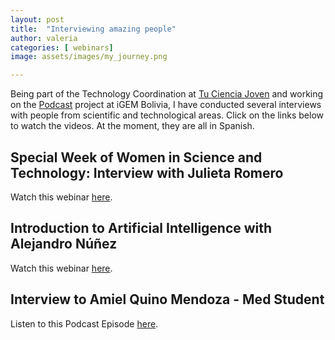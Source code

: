 ```yaml
---
layout: post
title:  "Interviewing amazing people"
author: valeria
categories: [ webinars]
image: assets/images/my_journey.png

---
```

Being part of the Technology Coordination at <a href="https://www.facebook.com/TuCienciaJoven">Tu Ciencia Joven</a> and working on the <a href="https://open.spotify.com/show/1FepUwBlSiNmBvh5kkKsqz?si=hnTcdV2JSY-aRvh79uNrjQ&fbclid=IwAR334LFr5LPaQWrCcxjbUhWyTEfdvKasIzeCAeRCYBsaQJLq-A6ADb6GYvY&nd=1">Podcast</a> project at iGEM Bolivia, I have conducted several interviews with people from scientific and technological areas. Click on the links below to watch the videos. At the moment, they are all in Spanish.

## Special Week of Women in Science and Technology: Interview with Julieta Romero

<!-- <img class="cover-one" src="https:valeriacartagena.com/assets/images/entrevista_julieta.png" alt="Cover1"> -->
Watch this webinar <a href="https://fb.watch/5h9xETpVgm/">here</a>.
<p></p>

## Introduction to Artificial Intelligence with Alejandro Núñez
<!-- <img class="cover-two" src="https:valeriacartagena.com/assets/images/banner_entrevista.png" alt="Cover2"> -->
Watch this webinar <a href="https://www.facebook.com/watch/live/?v=347103873386691&ref=watch_permalink">here</a>.

<!-- <img class="featured-image img-fluid" src="https://valeriacartagena.com/assets/images/my_journey.png" alt="Interviewing amazing people"> -->

<p></p>

## Interview to Amiel Quino Mendoza - Med Student
<!-- <img class="cover-three" src="https:valeriacartagena.com/assets/images/entrevista_amiel.png" alt="Cover3"> -->
Listen to this Podcast Episode <a href="https://open.spotify.com/episode/1IWJPh3M4mUhUiTwIzEyxR/">here</a>.
<p></p>